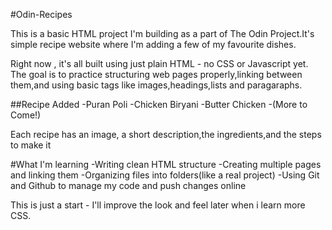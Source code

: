 #Odin-Recipes

This is a basic HTML project I'm building as a part of The Odin Project.It's simple recipe website where I'm adding a few of my favourite dishes.

Right now , it's all built using just plain HTML - no CSS or Javascript yet. The goal is to practice structuring web pages properly,linking between them,and using basic tags like images,headings,lists and paragaraphs.

##Recipe Added
-Puran Poli
-Chicken Biryani
-Butter Chicken
-(More to Come!)

Each recipe has an image, a short description,the ingredients,and the steps to make it 

#What I'm learning
-Writing clean HTML structure
-Creating multiple pages and linking them
-Organizing files into folders(like a real project)
-Using Git and Github to manage my code and push changes online

This is just a start - I'll improve the look and feel later when i learn more CSS.